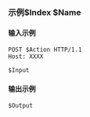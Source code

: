 ### 示例$Index $Name
#### 输入示例
```
POST $Action HTTP/1.1
Host: XXXX

$Input
```


#### 输出示例
```
$Output
```